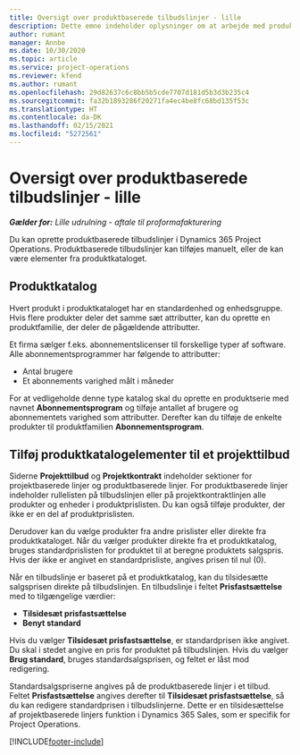 ```yaml
---
title: Oversigt over produktbaserede tilbudslinjer - lille
description: Dette emne indeholder oplysninger om at arbejde med produktbaserede tilbudslinjer.
author: rumant
manager: Annbe
ms.date: 10/30/2020
ms.topic: article
ms.service: project-operations
ms.reviewer: kfend
ms.author: rumant
ms.openlocfilehash: 29d82637c6c8bb5b5cde7707d181d5b3d3b235c4
ms.sourcegitcommit: fa32b1893286f20271fa4ec4be8fc68bd135f53c
ms.translationtype: HT
ms.contentlocale: da-DK
ms.lasthandoff: 02/15/2021
ms.locfileid: "5272561"
---
```

# <a name="product-based-quote-lines-overview---lite"></a>Oversigt over produktbaserede tilbudslinjer - lille

_**Gælder for:** Lille udrulning - aftale til proformafakturering_

Du kan oprette produktbaserede tilbudslinjer i Dynamics 365 Project Operations. Produktbaserede tilbudslinjer kan tilføjes manuelt, eller de kan være elementer fra produktkataloget.

## <a name="product-catalog"></a>Produktkatalog

Hvert produkt i produktkataloget har en standardenhed og enhedsgruppe. Hvis flere produkter deler det samme sæt attributter, kan du oprette en produktfamilie, der deler de pågældende attributter. 

Et firma sælger f.eks. abonnementslicenser til forskellige typer af software. Alle abonnementsprogrammer har følgende to attributter:

- Antal brugere
- Et abonnements varighed målt i måneder

For at vedligeholde denne type katalog skal du oprette en produktserie med navnet **Abonnementsprogram** og tilføje antallet af brugere og abonnementets varighed som attributter. Derefter kan du tilføje de enkelte produkter til produktfamilien **Abonnementsprogram**.

## <a name="add-product-catalog-items-to-a-project-quote"></a>Tilføj produktkatalogelementer til et projekttilbud

Siderne **Projekttilbud** og **Projektkontrakt** indeholder sektioner for projektbaserede linjer og produktbaserede linjer. For produktbaserede linjer indeholder rullelisten på tilbudslinjen eller på projektkontraktlinjen alle produkter og enheder i produktprislisten. Du kan også tilføje produkter, der ikke er en del af produktprislisten.

Derudover kan du vælge produkter fra andre prislister eller direkte fra produktkataloget. Når du vælger produkter direkte fra et produktkatalog, bruges standardprislisten for produktet til at beregne produktets salgspris. Hvis der ikke er angivet en standardprisliste, angives prisen til nul (0).

Når en tilbudslinje er baseret på et produktkatalog, kan du tilsidesætte salgsprisen direkte på tilbudslinjen. En tilbudslinje i feltet **Prisfastsættelse** med to tilgængelige værdier:

- **Tilsidesæt prisfastsættelse**
- **Benyt standard**

Hvis du vælger **Tilsidesæt prisfastsættelse**, er standardprisen ikke angivet. Du skal i stedet angive en pris for produktet på tilbudslinjen. Hvis du vælger **Brug standard**, bruges standardsalgsprisen, og feltet er låst mod redigering.

Standardsalgspriserne angives på de produktbaserede linjer i et tilbud. Feltet **Prisfastsættelse** angives derefter til **Tilsidesæt prisfastsættelse**, så du kan redigere standardprisen i tilbudslinjerne. Dette er en tilsidesættelse af projektbaserede linjers funktion i Dynamics 365 Sales, som er specifik for Project Operations.


[!INCLUDE[footer-include](../../includes/footer-banner.md)]